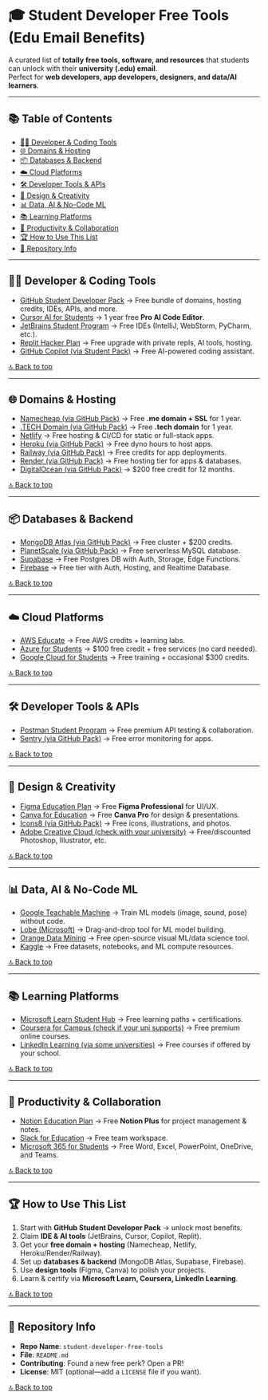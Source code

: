 <a id="top"></a>

# 🎓 Student Developer Free Tools (Edu Email Benefits)

A curated list of **totally free tools, software, and resources** that students can unlock with their **university (.edu) email**.  
Perfect for **web developers, app developers, designers, and data/AI learners**.

---

## 📚 Table of Contents
- [👨‍💻 Developer & Coding Tools](#dev-tools)
- [🌐 Domains & Hosting](#domains-hosting)
- [📦 Databases & Backend](#databases-backend)
- [☁️ Cloud Platforms](#cloud)
- [🛠 Developer Tools & APIs](#dev-apis)
- [🎨 Design & Creativity](#design)
- [📊 Data, AI & No-Code ML](#data-ai)
- [📚 Learning Platforms](#learning)
- [📝 Productivity & Collaboration](#productivity)
- [🏆 How to Use This List](#how-to-use)
- [📂 Repository Info](#repo-info)

---

<a id="dev-tools"></a>

## 👨‍💻 Developer & Coding Tools
- [GitHub Student Developer Pack](https://education.github.com/pack) → Free bundle of domains, hosting credits, IDEs, APIs, and more.  
- [Cursor AI for Students](https://cursor.com/students) → 1 year free **Pro AI Code Editor**.  
- [JetBrains Student Program](https://www.jetbrains.com/community/education/) → Free IDEs (IntelliJ, WebStorm, PyCharm, etc.).  
- [Replit Hacker Plan](https://replit.com/site/github-students) → Free upgrade with private repls, AI tools, hosting.  
- [GitHub Copilot (via Student Pack)](https://education.github.com/pack) → Free AI-powered coding assistant.

[🔝 Back to top](#top)

---

<a id="domains-hosting"></a>

## 🌐 Domains & Hosting
- [Namecheap (via GitHub Pack)](https://www.namecheap.com/) → Free **.me domain + SSL** for 1 year.  
- [.TECH Domain (via GitHub Pack)](https://get.tech/) → Free **.tech domain** for 1 year.  
- [Netlify](https://www.netlify.com/) → Free hosting & CI/CD for static or full-stack apps.  
- [Heroku (via GitHub Pack)](https://www.heroku.com/) → Free dyno hours to host apps.  
- [Railway (via GitHub Pack)](https://railway.app/) → Free credits for app deployments.  
- [Render (via GitHub Pack)](https://render.com/) → Free hosting tier for apps & databases.  
- [DigitalOcean (via GitHub Pack)](https://www.digitalocean.com/) → $200 free credit for 12 months.

[🔝 Back to top](#top)

---

<a id="databases-backend"></a>

## 📦 Databases & Backend
- [MongoDB Atlas (via GitHub Pack)](https://www.mongodb.com/students) → Free cluster + $200 credits.  
- [PlanetScale (via GitHub Pack)](https://planetscale.com/) → Free serverless MySQL database.  
- [Supabase](https://supabase.com/) → Free Postgres DB with Auth, Storage, Edge Functions.  
- [Firebase](https://firebase.google.com/) → Free tier with Auth, Hosting, and Realtime Database.

[🔝 Back to top](#top)

---

<a id="cloud"></a>

## ☁️ Cloud Platforms
- [AWS Educate](https://aws.amazon.com/education/awseducate/) → Free AWS credits + learning labs.  
- [Azure for Students](https://azure.microsoft.com/free/students) → $100 free credit + free services (no card needed).  
- [Google Cloud for Students](https://cloud.google.com/edu) → Free training + occasional $300 credits.

[🔝 Back to top](#top)

---

<a id="dev-apis"></a>

## 🛠 Developer Tools & APIs
- [Postman Student Program](https://www.postman.com/student-program/) → Free premium API testing & collaboration.  
- [Sentry (via GitHub Pack)](https://sentry.io/) → Free error monitoring for apps.

[🔝 Back to top](#top)

---

<a id="design"></a>

## 🎨 Design & Creativity
- [Figma Education Plan](https://www.figma.com/education/) → Free **Figma Professional** for UI/UX.  
- [Canva for Education](https://www.canva.com/education/) → Free **Canva Pro** for design & presentations.  
- [Icons8 (via GitHub Pack)](https://icons8.com/) → Free icons, illustrations, and photos.  
- [Adobe Creative Cloud (check with your university)](https://www.adobe.com/creativecloud/buy/students.html) → Free/discounted Photoshop, Illustrator, etc.

[🔝 Back to top](#top)

---

<a id="data-ai"></a>

## 📊 Data, AI & No-Code ML
- [Google Teachable Machine](https://teachablemachine.withgoogle.com/) → Train ML models (image, sound, pose) without code.  
- [Lobe (Microsoft)](https://www.lobe.ai/) → Drag-and-drop tool for ML model building.  
- [Orange Data Mining](https://orangedatamining.com/) → Free open-source visual ML/data science tool.  
- [Kaggle](https://www.kaggle.com/) → Free datasets, notebooks, and ML compute resources.

[🔝 Back to top](#top)

---

<a id="learning"></a>

## 📚 Learning Platforms
- [Microsoft Learn Student Hub](https://learn.microsoft.com/student-hub) → Free learning paths + certifications.  
- [Coursera for Campus (check if your uni supports)](https://www.coursera.org/campus) → Free premium online courses.  
- [LinkedIn Learning (via some universities)](https://www.linkedin.com/learning/) → Free courses if offered by your school.

[🔝 Back to top](#top)

---

<a id="productivity"></a>

## 📝 Productivity & Collaboration
- [Notion Education Plan](https://www.notion.so/product/notion-for-education) → Free **Notion Plus** for project management & notes.  
- [Slack for Education](https://slack.com/solutions/education) → Free team workspace.  
- [Microsoft 365 for Students](https://www.microsoft.com/education/products/office) → Free Word, Excel, PowerPoint, OneDrive, and Teams.

[🔝 Back to top](#top)

---

<a id="how-to-use"></a>

## 🏆 How to Use This List
1. Start with **GitHub Student Developer Pack** → unlock most benefits.  
2. Claim **IDE & AI tools** (JetBrains, Cursor, Copilot, Replit).  
3. Get your **free domain + hosting** (Namecheap, Netlify, Heroku/Render/Railway).  
4. Set up **databases & backend** (MongoDB Atlas, Supabase, Firebase).  
5. Use **design tools** (Figma, Canva) to polish your projects.  
6. Learn & certify via **Microsoft Learn, Coursera, LinkedIn Learning**.

[🔝 Back to top](#top)

---

<a id="repo-info"></a>

## 📂 Repository Info
- **Repo Name**: `student-developer-free-tools`  
- **File**: `README.md`  
- **Contributing**: Found a new free perk? Open a PR!  
- **License**: MIT (optional—add a `LICENSE` file if you want).

[🔝 Back to top](#top)
